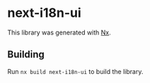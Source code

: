 # next-i18n-ui

This library was generated with [Nx](https://nx.dev).

## Building

Run `nx build next-i18n-ui` to build the library.
